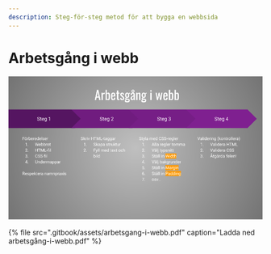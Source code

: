 ```yaml
---
description: Steg-för-steg metod för att bygga en webbsida
---
```


# Arbetsgång i webb

![](.gitbook/assets/image%20%2848%29.png)

{% file src=".gitbook/assets/arbetsgang-i-webb.pdf" caption="Ladda ned arbetsgång-i-webb.pdf" %}



